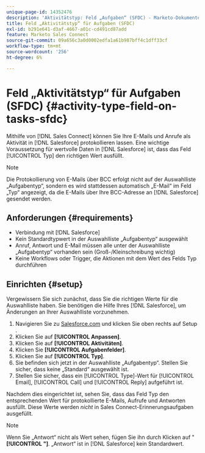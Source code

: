 ```yaml
---
unique-page-id: 14352476
description: 'Aktivitätstyp: Feld „Aufgaben“ (SFDC) - Marketo-Dokumente - Produktdokumentation'
title: Feld „Aktivitätstyp“ für Aufgaben (SFDC)
exl-id: b291e641-d3af-4667-a01c-cd491cd87add
feature: Marketo Sales Connect
source-git-commit: 09a656c3a0d0002edfa1a61b987bff4c1dff33cf
workflow-type: tm+mt
source-wordcount: '256'
ht-degree: 6%

---
```


# Feld „Aktivitätstyp“ für Aufgaben (SFDC) {#activity-type-field-on-tasks-sfdc}

Mithilfe von [!DNL Sales Connect] können Sie Ihre E-Mails und Anrufe als Aktivität in [!DNL Salesforce] protokollieren lassen. Eine wichtige Voraussetzung für wertvolle Daten in [!DNL Salesforce] ist, dass das Feld [!UICONTROL Typ] den richtigen Wert ausfüllt.

>[!NOTE]
>
>Die Protokollierung von E-Mails über BCC erfolgt nicht auf der Auswahlliste „Aufgabentyp“, sondern es wird stattdessen automatisch „E-Mail“ im Feld „Typ“ angezeigt, da die E-Mails über Ihre BCC-Adresse an [!DNL Salesforce] gesendet werden.

## Anforderungen {#requirements}

* Verbindung mit [!DNL Salesforce]
* Kein Standardtypwert in der Auswahlliste „Aufgabentyp“ ausgewählt
* Anruf, Antwort und E-Mail müssen alle unter der Auswahlliste „Aufgabentyp“ vorhanden sein (Groß-/Kleinschreibung wichtig)
* Keine Workflows oder Trigger, die Aktionen mit dem Wert des Felds Typ durchführen

## Einrichten {#setup}

Vergewissern Sie sich zunächst, dass Sie die richtigen Werte für die Auswahlliste haben. Sie benötigen die Hilfe Ihres [!DNL Salesforce], um Änderungen an Ihrer Auswahlliste vorzunehmen.

1. Navigieren Sie zu [Salesforce.com](https://salesforce.com) und klicken Sie oben rechts auf Setup .
1. Klicken Sie auf **[!UICONTROL Anpassen]**.
1. Klicken Sie auf **[!UICONTROL Aktivitäten]**.
1. Klicken Sie **[!UICONTROL Aufgabenfelder]**.
1. Klicken Sie auf **[!UICONTROL Typ]**.
1. Sie befinden sich jetzt in der Auswahlliste „Aufgabentyp“. Stellen Sie sicher, dass keine „Standard“ ausgewählt ist.
1. Stellen Sie sicher, dass ein [!UICONTROL Type]-Wert für [!UICONTROL Email], [!UICONTROL Call] und [!UICONTROL Reply] aufgeführt ist.

Nachdem dies eingerichtet ist, sehen Sie, dass das Feld Typ den entsprechenden Wert für protokollierte E-Mails, Aufrufe und Antworten ausfüllt. Diese Werte werden _nicht_ in Sales Connect-Erinnerungsaufgaben ausgefüllt.

>[!NOTE]
>
>Wenn Sie „Antwort“ nicht als Wert sehen, fügen Sie ihn durch Klicken auf &quot;**[!UICONTROL &quot;]**. „Antwort“ ist in [!DNL Salesforce] kein Standardwert.
